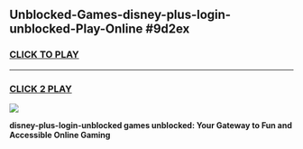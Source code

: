 
## Unblocked-Games-disney-plus-login-unblocked-Play-Online #9d2ex
<h3>
<a href="https://news.freeplayer.one?title=disney-plus-login-unblocked&ref=3">CLICK TO PLAY</a></h3>
<hr>

<h3>
<a href="https://news.freeplayer.one?title=disney-plus-login-unblocked&ref=3">CLICK 2 PLAY</a>
  
</h3>

<a href="https://news.freeplayer.one?title=disney-plus-login-unblocked&ref=3"><img src="https://clearcache.store/games.png"></a>


**disney-plus-login-unblocked games unblocked: Your Gateway to Fun and Accessible Online Gaming**
